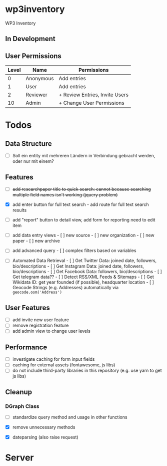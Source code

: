 # wp3inventory
WP3 Inventory

## In Development

## User Permissions

Level | Name | Permissions
------|------|------------
0     | Anonymous | Add entries
1     | User  | Add entries
2     | Reviewer | + Review Entries, Invite Users
10    | Admin   | + Change User Permissions 


# Todos

## Data Structure 

- [ ] Soll ein entity mit mehreren Ländern in Verbindung gebracht werden, oder nur mit einem?

## Features

- [ ] ~~add researchpaper title to quick search: cannot because searching multiple field names isn't working (jquery problem)~~
- [x] add enter button for full text search
        - add route for full text search results
- [ ] add "report" button to detail view, add form for reporting need to edit item
- [ ] add data entry views
        - [ ] new source
        - [ ] new organization
        - [ ] new paper
        - [ ] new archive

- [ ] add advanced query
        - [ ] complex filters based on variables

- [ ] Automated Data Retrieval
        - [ ] Get Twitter Data: joined date, followers, bio/descriptions
        - [ ] Get Instagram Data: joined date, followers, bio/descriptions
        - [ ] Get Facebook Data: followers, bio/descriptions
        - [ ] Get telegram data??
        - [ ] Detect RSS/XML Feeds & Sitemaps
        - [ ] Get Wikidata ID: get year founded (if possible), headquarter location
        - [ ] Geocode Strings (e.g. Addresses) automatically via `geocode.osm('Address')`



## User Features

- [ ] add invite new user feature
- [ ] remove registration feature
- [ ] add admin view to change user levels

## Performance

- [ ] investigate caching for form input fields
- [ ] caching for external assets (fontawesome, js libs)
- [ ] do not include third-party libraries in this repository (e.g. use yarn to get js libs)

## Cleanup

### DGraph Class

- [ ] standardize query method and usage in other functions
- [x] remove unnecessary methods
- [x] dateparsing (also raise request)


# Server

